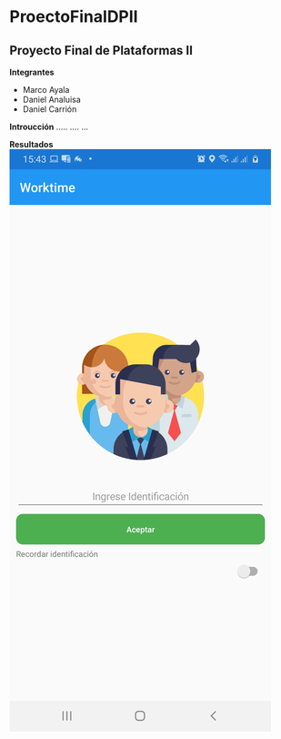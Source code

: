 # ProectoFinalDPII
## Proyecto Final de Plataformas II


**Integrantes**
- Marco Ayala
- Daniel Analuisa
- Daniel Carrión

**Introucción**
.....
....
...

**Resultados**
![Imagen 1](https://github.com/elmarkos23/ProectoFinalDPII/blob/main/Documentacion/Imagenes%20App/1.jpeg)

